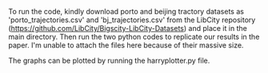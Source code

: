 To run the code, kindly download porto and beijing tractory datasets as 'porto_trajectories.csv' and 'bj_trajectories.csv' from the LibCity repository (https://github.com/LibCity/Bigscity-LibCity-Datasets) and place it in the main directory. Then run the two python codes to replicate our results in the paper. I'm unable to attach the files here because of their massive size.

The graphs can be plotted by running the harryplotter.py file.
